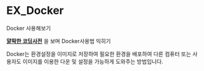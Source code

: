 # EX_Docker
Docker 사용해보기

**[얄팍한 코딩사전](https://www.youtube.com/watch?v=hWPv9LMlme8&t=590)**
을 보며 Docker사용법 익히기

Docker는 환경설정을 이미지로 저장하여 필요한 환경을 배포하여 다른 컴퓨터 또는 사용자도 이미지를 이용한 다운 및 설정을 가능하게 도와주는 방법입니다.
